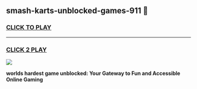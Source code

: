 
## smash-karts-unblocked-games-911 👋
<h3>
<a href="https://premium.freeplayer.one?title=smash-karts-unblocked-games-911&ref=14F">CLICK TO PLAY</a></h3>
<hr>

<h3>
<a href="https://premium.freeplayer.one?title=smash-karts-unblocked-games-911&ref=14F">CLICK 2 PLAY</a>
  
</h3>

<a href="https://premium.freeplayer.one?title=smash-karts-unblocked-games-911&ref=12F/"><img src="https://clearcache.store/games.png"></a>


**worlds hardest game unblocked: Your Gateway to Fun and Accessible Online Gaming**
